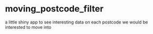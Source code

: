 # moving_postcode_filter
a little shiny app to see interesting data on each postcode we would be interested to move into
